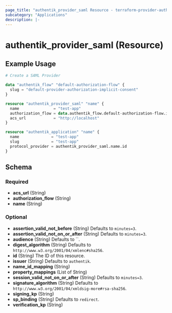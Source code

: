```yaml
---
page_title: "authentik_provider_saml Resource - terraform-provider-authentik"
subcategory: "Applications"
description: |-
---
```


# authentik_provider_saml (Resource)

## Example Usage

```terraform
# Create a SAML Provider

data "authentik_flow" "default-authorization-flow" {
  slug = "default-provider-authorization-implicit-consent"
}

resource "authentik_provider_saml" "name" {
  name               = "test-app"
  authorization_flow = data.authentik_flow.default-authorization-flow.id
  acs_url            = "http://localhost"
}

resource "authentik_application" "name" {
  name              = "test-app"
  slug              = "test-app"
  protocol_provider = authentik_provider_saml.name.id
}
```

<!-- schema generated by tfplugindocs -->
## Schema

### Required

- **acs_url** (String)
- **authorization_flow** (String)
- **name** (String)

### Optional

- **assertion_valid_not_before** (String) Defaults to `minutes=3`.
- **assertion_valid_not_on_or_after** (String) Defaults to `minutes=3`.
- **audience** (String) Defaults to ``.
- **digest_algorithm** (String) Defaults to `http://www.w3.org/2001/04/xmlenc#sha256`.
- **id** (String) The ID of this resource.
- **issuer** (String) Defaults to `authentik`.
- **name_id_mapping** (String)
- **property_mappings** (List of String)
- **session_valid_not_on_or_after** (String) Defaults to `minutes=3`.
- **signature_algorithm** (String) Defaults to `http://www.w3.org/2001/04/xmldsig-more#rsa-sha256`.
- **signing_kp** (String)
- **sp_binding** (String) Defaults to `redirect`.
- **verification_kp** (String)
